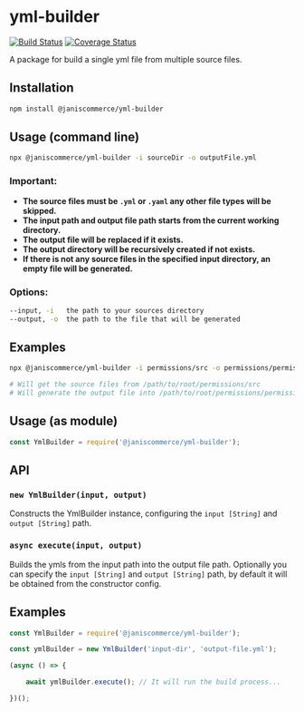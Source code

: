# yml-builder

[![Build Status](https://travis-ci.org/janis-commerce/yml-builder.svg?branch=master)](https://travis-ci.org/janis-commerce/yml-builder)
[![Coverage Status](https://coveralls.io/repos/github/janis-commerce/yml-builder/badge.svg?branch=master)](https://coveralls.io/github/janis-commerce/yml-builder?branch=master)

A package for build a single yml file from multiple source files.

## Installation
```sh
npm install @janiscommerce/yml-builder
```

## Usage (command line)
```sh
npx @janiscommerce/yml-builder -i sourceDir -o outputFile.yml
```

### Important:
- **The source files must be `.yml` or `.yaml` any other file types will be skipped.**
- **The input path and output file path starts from the current working directory.**
- **The output file will be replaced if it exists.**
- **The output directory will be recursively created if not exists.**
- **If there is not any source files in the specified input directory, an empty file will be generated.**

### Options:
```sh
--input, -i   the path to your sources directory
--output, -o  the path to the file that will be generated
```

## Examples

```sh
npx @janiscommerce/yml-builder -i permissions/src -o permissions/permissions.yml

# Will get the source files from /path/to/root/permissions/src
# Will generate the output file into /path/to/root/permissions/permissions.yml
```

## Usage (as module)
```js
const YmlBuilder = require('@janiscommerce/yml-builder');
```

## API

### **`new YmlBuilder(input, output)`**

Constructs the YmlBuilder instance, configuring the `input [String]` and `output [String]` path.

### **`async execute(input, output)`**

Builds the ymls from the input path into the output file path.
Optionally you can specify the `input [String]` and `output [String]` path, by default it will be obtained from the constructor config.

## Examples

```js
const YmlBuilder = require('@janiscommerce/yml-builder');

const ymlBuilder = new YmlBuilder('input-dir', 'output-file.yml');

(async () => {

	await ymlBuilder.execute(); // It will run the build process...

})();
```